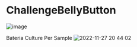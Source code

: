 # ChallengeBellyButton


![image](https://user-images.githubusercontent.com/107796290/204174084-2b74fe3c-1fcc-4e0c-96eb-a6fa3f371be0.png)


Bateria Culture Per Sample 
![2022-11-27 20 44 02](https://user-images.githubusercontent.com/107796290/204174347-df1214c7-dc5a-4d3c-ab2a-fd32c68f6b19.png)

 

